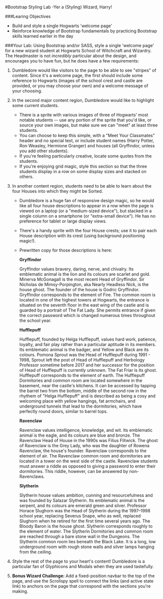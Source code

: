#Bootstrap Styling Lab -Yer a (Styling) Wizard, Harry!

###Learing Objectives
* Build and style a single Hogwarts 'welcome page'
* Reinforce knowledge of Bootstrap fundamentals by practicing Bootstrap skills learned earlier in the day



###Your Lab:
Using Bootstrap and/or SASS, style a single 'welcome page' for a new wizard student at Hogwarts School of Witchcraft and Wizardry. The Headmaster is not *incredibly* particular about the design, and encourages you to have fun, but he does have a few requirements:

1. Dumbledore would like visitors to the page to be able to see "stripes" of content. Since it's a welcome page, the first should include some reference to Hogwarts (images of the school crest and castle are provided, or you may choose your own) and a welcome message of your choosing.

2. In the second major content region, Dumbledore would like to highlight some current students. 
	- There is a sprite with various images of three of Hogwarts' most notable students -- use any portion of the sprite that you'd like, or source your own images, but make sure we can "meet" at least three students. 
	- You can choose to keep this simple, with a "Meet Your Classmates" header and no special text, or include student names (Harry Potter, Ron Weasley, Hermione Granger) and houses (all Gryffindor, unless you add other students). 
 	- If you're feeling particularly creative, locate some quotes from the students.
 	- If you're enjoying grid magic, style this section so that the three students display in a row on some display sizes and stacked on others.

3. In another content region, students need to be able to learn about the four Houses into which they might be Sorted. 
	- Dumbledore is a huge fan of  responsive design magic, so he would like all four house descriptions to appear in a row when the page is viewed on a laptop (or a "medium-sized device"), but stacked in a single column on a smartphone (or "extra-small device"). He has no preference for tablet or large display views.
	- There's a handy sprite with the four House crests; use it to 
pair each House description with its crest (using background positioning magic!).
	- Prewritten copy for those descriptions is here:
	
		**Gryffindor**
		
		Gryffindor values bravery, daring, nerve, and chivalry. Its emblematic animal is the lion and its colours are scarlet and gold. Minerva McGonagall is the most recent Head of Gryffindor. Sir Nicholas de Mimsy-Porpington, aka Nearly Headless Nick, is the house ghost. The founder of the house is Godric Gryffindor. Gryffindor corresponds to the element of Fire. The common room is located in one of the highest towers at Hogwarts, the entrance is situated on the seventh floor in the east wing of the castle and is guarded by a portrait of The Fat Lady. She permits entrance if given the correct password which is changed numerous times throughout the school year.
		
		**Hufflepuff**
		
		Hufflepuff, founded by Helga Hufflepuff, values hard work, patience, loyalty, and fair play rather than a particular aptitude in its members. Its emblematic animal is the badger, and Yellow and Black are its colours. Pomona Sprout was the Head of Hufflepuff during 1991 - 1998, Sprout left the post of Head of Hufflepuff and Herbology Professor sometime before 2017 and her successor for the position of Head of Hufflepuff is currently unknown. The Fat Friar is its ghost. Hufflepuff corresponds to the element of earth. The Hufflepuff Dormitories and common room are located somewhere in the basement, near the castle's kitchens. It can be accessed by tapping the barrel two from the bottom, middle of the second row in the rhythem of "Helga Hufflepuff" and is described as being a cosy and welcoming place with yellow hangings, fat armchairs, and underground tunnels that lead to the dormitories, which have perfectly round doors, similar to barrel tops.
		
		**Ravenclaw**
		
		Ravenclaw values intelligence, knowledge, and wit. Its emblematic animal is the eagle, and its colours are blue and bronze. The Ravenclaw Head of House in the 1990s was Filius Flitwick. The ghost of Ravenclaw is the Grey Lady, who was the daughter of Rowena Ravenclaw, the house's founder. Ravenclaw corresponds to the element of air. The Ravenclaw common room and dormitories are located in a tower on the west side of the castle. Ravenclaw students must answer a riddle as opposed to giving a password to enter their dormitories. This riddle, however, can be answered by non-Ravenclaws.
		
		**Slytherin**
		
		Slytherin house values ambition, cunning and resourcefulness and was founded by Salazar Slytherin. Its emblematic animal is the serpent, and its colours are emerald green and silver. Professor Horace Slughorn was the Head of Slytherin during the 1997–1998 school year, replacing Severus Snape, who as well, replaced Slughorn when he retired for the first time several years ago. The Bloody Baron is the house ghost. Slytherin corresponds roughly to the element of water. The Slytherin Dormitories and common room are reached through a bare stone wall in the Dungeons. The Slytherin common room lies beneath the Black Lake. It is a long, low underground room with rough stone walls and silver lamps hanging from the ceiling.
		
4. Style the rest of the page to your heart's content! Dumbledore is a particular fan of Glyphicons and Modals when they are used tastefully.

5.  **Bonus Wizard Challenge:** Add a fixed-position navbar to the top of the page, and use the Scrollspy spell to connect the links (and active state link) to anchors on the page that correspond with the sections you're making.
		





  